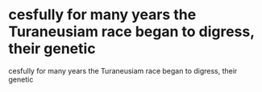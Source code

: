 # cesfully for many years the Turaneusiam race began to digress, their genetic

cesfully for many years the Turaneusiam race began to digress, their genetic